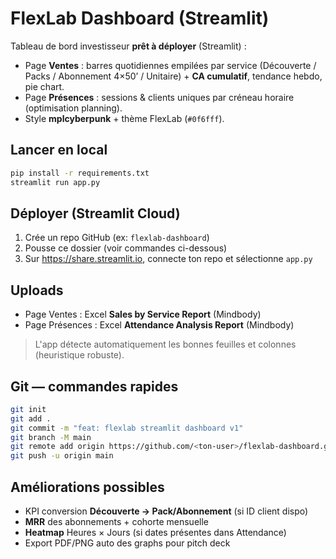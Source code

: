
# FlexLab Dashboard (Streamlit)

Tableau de bord investisseur **prêt à déployer** (Streamlit) :
- Page **Ventes** : barres quotidiennes empilées par service (Découverte / Packs / Abonnement 4×50’ / Unitaire) + **CA cumulatif**, tendance hebdo, pie chart.
- Page **Présences** : sessions & clients uniques par créneau horaire (optimisation planning).
- Style **mplcyberpunk** + thème FlexLab (`#0f6fff`).

## Lancer en local
```bash
pip install -r requirements.txt
streamlit run app.py
```

## Déployer (Streamlit Cloud)
1) Crée un repo GitHub (ex: `flexlab-dashboard`)
2) Pousse ce dossier (voir commandes ci-dessous)
3) Sur https://share.streamlit.io, connecte ton repo et sélectionne `app.py`

## Uploads
- Page Ventes : Excel **Sales by Service Report** (Mindbody)
- Page Présences : Excel **Attendance Analysis Report** (Mindbody)

> L'app détecte automatiquement les bonnes feuilles et colonnes (heuristique robuste).

## Git — commandes rapides
```bash
git init
git add .
git commit -m "feat: flexlab streamlit dashboard v1"
git branch -M main
git remote add origin https://github.com/<ton-user>/flexlab-dashboard.git
git push -u origin main
```

## Améliorations possibles
- KPI conversion **Découverte → Pack/Abonnement** (si ID client dispo)
- **MRR** des abonnements + cohorte mensuelle
- **Heatmap** Heures × Jours (si dates présentes dans Attendance)
- Export PDF/PNG auto des graphs pour pitch deck
```

